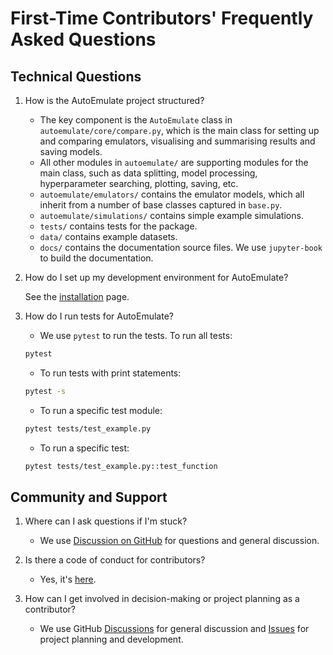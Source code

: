 # First-Time Contributors' Frequently Asked Questions

## Technical Questions

1. How is the AutoEmulate project structured?
   <!-- An introduction to the project's architecture and where contributors can find key components. -->
   * The key component is the `AutoEmulate` class in `autoemulate/core/compare.py`, which is the main class for setting up and comparing emulators, visualising and summarising results and saving models.
   * All other modules in `autoemulate/` are supporting modules for the main class, such as data splitting, model processing, hyperparameter searching, plotting, saving, etc.
   * `autoemulate/emulators/` contains the emulator models, which all inherit from a number of base classes captured in `base.py`.
   * `autoemulate/simulations/` contains simple example simulations.
   * `tests/` contains tests for the package.
   * `data/` contains example datasets.
   * `docs/` contains the documentation source files. We use `jupyter-book` to build the documentation.

2. How do I set up my development environment for AutoEmulate?
   <!-- Steps to configure a local development environment, including any necessary tools or dependencies. -->
   See the [installation](../../getting-started/installation.md) page.

3. How do I run tests for AutoEmulate?
   <!-- Instructions on how to execute the project's test suite to ensure changes do not introduce regressions. -->
   * We use `pytest` to run the tests. To run all tests:

   ```bash
   pytest
   ```

   * To run tests with print statements:

   ```bash
   pytest -s
   ```

   * To run a specific test module:

   ```bash
   pytest tests/test_example.py
   ```

   * To run a specific test:

   ```bash
   pytest tests/test_example.py::test_function
   ```

## Community and Support

1. Where can I ask questions if I'm stuck?
   <!-- Information on where to find support, such as community forums, chat channels, or mailing lists. -->
   * We use [Discussion on GitHub](https://github.com/alan-turing-institute/autoemulate/discussions) for questions and general discussion.

2. Is there a code of conduct for contributors?
   <!-- Details on the project's code of conduct, expectations for respectful and constructive interaction, and how to report violations. -->
   * Yes, it's [here](../code-of-conduct.md).

3. How can I get involved in decision-making or project planning as a contributor?
   <!-- Explanation of how the project governance works, ways to participate in project roadmap discussions, and opportunities for contributors to influence development priorities. -->
   * We use GitHub [Discussions](https://github.com/alan-turing-institute/autoemulate/discussions) for general discussion and [Issues](https://github.com/alan-turing-institute/autoemulate/issues) for project planning and development.